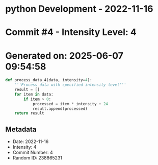 ﻿# python Development - 2022-11-16
# Commit #4 - Intensity Level: 4
# Generated on: 2025-06-07 09:54:58
```python
def process_data_4(data, intensity=4):
    '''Process data with specified intensity level'''
    result = []
    for item in data:
        if item > 0:
            processed = item * intensity + 24
            result.append(processed)
    return result
```
## Metadata
- Date: 2022-11-16
- Intensity: 4
- Commit Number: 4
- Random ID: 238865231
